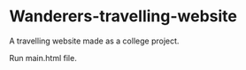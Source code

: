 # Wanderers-travelling-website
A travelling website made as a college project.

Run main.html file.
